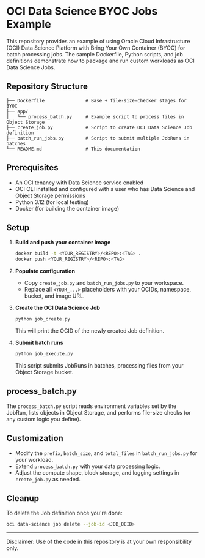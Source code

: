 # OCI Data Science BYOC Jobs Example

This repository provides an example of using Oracle Cloud Infrastructure (OCI) Data Science Platform with Bring Your Own Container (BYOC) for batch processing jobs. The sample Dockerfile, Python scripts, and job definitions demonstrate how to package and run custom workloads as OCI Data Science Jobs.

## Repository Structure

```text
├── Dockerfile               # Base + file-size-checker stages for BYOC
├── app/
│   └── process_batch.py     # Example script to process files in Object Storage
├── create_job.py            # Script to create OCI Data Science Job definition
├── batch_run_jobs.py        # Script to submit multiple JobRuns in batches
└── README.md                # This documentation
```

## Prerequisites

* An OCI tenancy with Data Science service enabled
* OCI CLI installed and configured with a user who has Data Science and Object Storage permissions
* Python 3.12 (for local testing)
* Docker (for building the container image)

## Setup

1. **Build and push your container image**

   ```bash
   docker build -t <YOUR_REGISTRY>/<REPO>:<TAG> .
   docker push <YOUR_REGISTRY>/<REPO>:<TAG>
   ```

2. **Populate configuration**

   * Copy `create_job.py` and `batch_run_jobs.py` to your workspace.
   * Replace all `<YOUR_...>` placeholders with your OCIDs, namespace, bucket, and image URL.

3. **Create the OCI Data Science Job**

   ```bash
   python job_create.py
   ```

   This will print the OCID of the newly created Job definition.

4. **Submit batch runs**

   ```bash
   python job_execute.py
   ```

   This script submits JobRuns in batches, processing files from your Object Storage bucket.

## process\_batch.py

The `process_batch.py` script reads environment variables set by the JobRun, lists objects in Object Storage, and performs file-size checks (or any custom logic you define).

## Customization

* Modify the `prefix`, `batch_size`, and `total_files` in `batch_run_jobs.py` for your workload.
* Extend `process_batch.py` with your data processing logic.
* Adjust the compute shape, block storage, and logging settings in `create_job.py` as needed.

## Cleanup

To delete the Job definition once you're done:

```bash
oci data-science job delete --job-id <JOB_OCID>
```

---

Disclaimer: Use of the code in this repository is at your own responsibility only.
